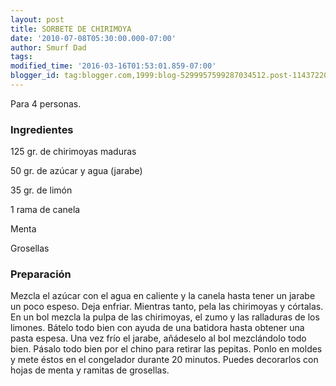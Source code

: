 ```yaml
---
layout: post
title: SORBETE DE CHIRIMOYA
date: '2010-07-08T05:30:00.000-07:00'
author: Smurf Dad
tags: 
modified_time: '2016-03-16T01:53:01.859-07:00'
blogger_id: tag:blogger.com,1999:blog-5299957599287034512.post-1143722070007778736
---
```


Para 4 personas.

<h3>Ingredientes</h3>

125 gr. de chirimoyas maduras

50 gr. de azúcar y agua (jarabe)

35 gr. de limón

1 rama de canela

Menta

Grosellas

<h3>Preparación</h3>

Mezcla el azúcar con el agua en caliente y la canela hasta tener un jarabe un poco espeso. Deja enfriar. Mientras tanto, pela las chirimoyas y córtalas. En un bol mezcla la pulpa de las chirimoyas, el zumo y las ralladuras de los limones. Bátelo todo bien con ayuda de una batidora hasta obtener una pasta espesa. Una vez frío el jarabe, añádeselo al bol mezclándolo todo bien. Pásalo todo bien por el chino para retirar las pepitas. Ponlo en moldes y mete éstos en el congelador durante 20 minutos. Puedes decorarlos con hojas de menta y ramitas de grosellas.

